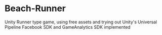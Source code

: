 # Beach-Runner
Unity Runner type game, using free assets and trying out Unity's Universal Pipeline
Facebook SDK and GameAnalytics SDK implemented 
